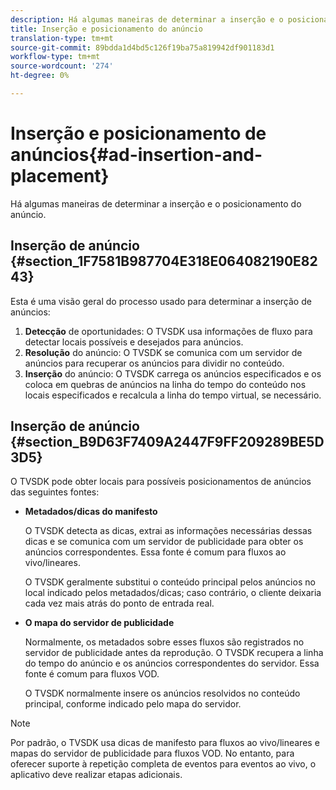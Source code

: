 ```yaml
---
description: Há algumas maneiras de determinar a inserção e o posicionamento do anúncio.
title: Inserção e posicionamento do anúncio
translation-type: tm+mt
source-git-commit: 89bdda1d4bd5c126f19ba75a819942df901183d1
workflow-type: tm+mt
source-wordcount: '274'
ht-degree: 0%

---
```



# Inserção e posicionamento de anúncios{#ad-insertion-and-placement}

Há algumas maneiras de determinar a inserção e o posicionamento do anúncio.

## Inserção de anúncio {#section_1F7581B987704E318E064082190E8243}

Esta é uma visão geral do processo usado para determinar a inserção de anúncios:

1. **Detecção** de oportunidades: O TVSDK usa informações de fluxo para detectar locais possíveis e desejados para anúncios.
1. **Resolução** do anúncio: O TVSDK se comunica com um servidor de anúncios para recuperar os anúncios para dividir no conteúdo.
1. **Inserção** do anúncio: O TVSDK carrega os anúncios especificados e os coloca em quebras de anúncios na linha do tempo do conteúdo nos locais especificados e recalcula a linha do tempo virtual, se necessário.

## Inserção de anúncio {#section_B9D63F7409A2447F9FF209289BE5D3D5}

O TVSDK pode obter locais para possíveis posicionamentos de anúncios das seguintes fontes:

* **Metadados/dicas do manifesto**

   O TVSDK detecta as dicas, extrai as informações necessárias dessas dicas e se comunica com um servidor de publicidade para obter os anúncios correspondentes. Essa fonte é comum para fluxos ao vivo/lineares.

   O TVSDK geralmente substitui o conteúdo principal pelos anúncios no local indicado pelos metadados/dicas; caso contrário, o cliente deixaria cada vez mais atrás do ponto de entrada real.

* **O mapa do servidor de publicidade**

   Normalmente, os metadados sobre esses fluxos são registrados no servidor de publicidade antes da reprodução. O TVSDK recupera a linha do tempo do anúncio e os anúncios correspondentes do servidor. Essa fonte é comum para fluxos VOD.

   O TVSDK normalmente insere os anúncios resolvidos no conteúdo principal, conforme indicado pelo mapa do servidor.

>[!NOTE]
>
>Por padrão, o TVSDK usa dicas de manifesto para fluxos ao vivo/lineares e mapas do servidor de publicidade para fluxos VOD. No entanto, para oferecer suporte à repetição completa de eventos para eventos ao vivo, o aplicativo deve realizar etapas adicionais.

